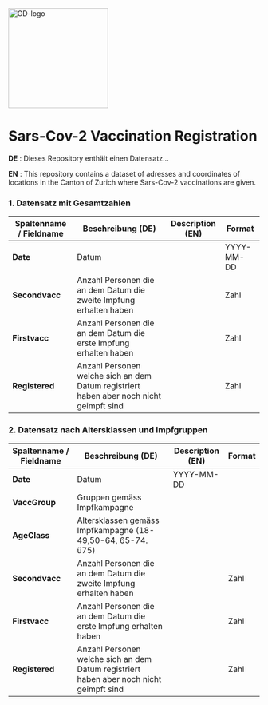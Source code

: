 
<img src="https://github.com/openZH/covid_19/blob/master/gd.png" alt="GD-logo" width="200"/>

# Sars-Cov-2 Vaccination Registration


__DE__ : Dieses Repository enthält einen Datensatz...

__EN__ : This repository contains a dataset of adresses and coordinates of locations in the Canton of Zurich where Sars-Cov-2 vaccinations are given. 


### 1. Datensatz mit Gesamtzahlen 

| Spaltenname / Fieldname      | Beschreibung (DE)                               | Description (EN)   | Format |
|---------------------|--------------------------------------------|------------|------|
| __Date__  | Datum |  |YYYY-MM-DD|
| __Secondvacc__  | Anzahl Personen die an dem Datum die zweite Impfung erhalten haben |  |Zahl|
| __Firstvacc__  | Anzahl Personen die an dem Datum die erste Impfung erhalten haben |  |Zahl|
| __Registered__  | Anzahl Personen welche sich an dem Datum registriert haben aber noch nicht geimpft sind |  |Zahl|


### 2. Datensatz nach Altersklassen und Impfgruppen

| Spaltenname / Fieldname      | Beschreibung (DE)                               | Description (EN)   | Format |
|---------------------|--------------------------------------------|------------|------|
| __Date__  | Datum| YYYY-MM-DD ||
| __VaccGroup__  | Gruppen gemäss Impfkampagne |  ||
| __AgeClass__  | Altersklassen gemäss Impfkampagne (18-49,50-64, 65-74. ü75) |  ||
| __Secondvacc__  | Anzahl Personen die an dem Datum die zweite Impfung erhalten haben |  |Zahl|
| __Firstvacc__  | Anzahl Personen die an dem Datum die erste Impfung erhalten haben |  |Zahl|
| __Registered__  | Anzahl Personen welche sich an dem Datum registriert haben aber noch nicht geimpft sind |  |Zahl|

